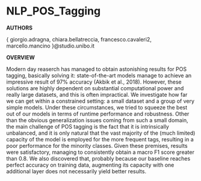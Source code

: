 # NLP_POS_Tagging

**AUTHORS**

{ giorgio.adragna, chiara.bellatreccia, francesco.cavaleri2, marcello.mancino }@studio.unibo.it

**OVERVIEW**

Modern day reaserch has managed to obtain astonishing results for POS tagging, basically solving it: state-of-the-art models manage to achieve an impressive result of 97% accuracy (Akbik et al., 2018). However, these solutions are highly dependent on substantial computational power and really large datasets, and this is often impractical. We investigate how far we can get within a constrained setting: a small dataset and a group of very simple models. Under these circumstances, we tried to squeeze the best out of our models in terms of runtime performance and robustness. Other than the obvious generalization issues coming from such a small domain, the main challenge of POS tagging is the fact that it is intrinsically unbalanced, and it is only natural that the vast majority of the (much limited) capacity of the model is employed for the more frequent tags, resulting in a poor performance for the minority classes. Given these premises, results were satisfactory, managing to consistently obtain a macro F1 score greater than 0.8. We also discovered that, probably because our baseline reaches perfect accuracy on training data, augmenting its capacity with one additional layer does not necessarily yield better results.
